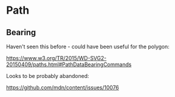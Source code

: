 Path
====



Bearing
-------

Haven't seen this before - could have been useful for the polygon:

https://www.w3.org/TR/2015/WD-SVG2-20150409/paths.html#PathDataBearingCommands

Looks to be probably abandoned:

https://github.com/mdn/content/issues/10076
